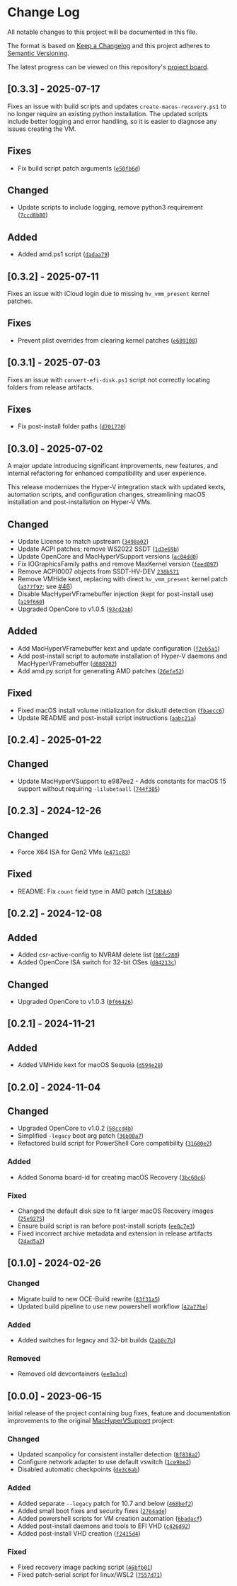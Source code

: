 # Change Log
All notable changes to this project will be documented in this file.
 
The format is based on [Keep a Changelog](http://keepachangelog.com/)
and this project adheres to [Semantic Versioning](http://semver.org/).

The latest progress can be viewed on this repository's [project board](#).

## [0.3.3] - 2025-07-17

Fixes an issue with build scripts and updates `create-macos-recovery.ps1` to no longer require an existing python installation. The updated scripts include better logging and error handling, so it is easier to diagnose any issues creating the VM.

## Fixes
- Fix build script patch arguments ([`e50fb6d`](https://github.com/Qonfused/OSX-Hyper-V/commit/e50fb6d9869438556ddc8224a425f924b2a67938))

## Changed
- Update scripts to include logging, remove python3 requirement ([`7ccd8b80`](https://github.com/Qonfused/OSX-Hyper-V/commit/7ccd8b80b85b511d4c1aee3cfc533de9bcbab370))

## Added
- Added amd.ps1 script ([`dadaa79`](https://github.com/Qonfused/OSX-Hyper-V/commit/dadaa796e74029b0e8189db34ec95b4481949e39))

## [0.3.2] - 2025-07-11

Fixes an issue with iCloud login due to missing `hv_vmm_present` kernel patches.

## Fixes
- Prevent plist overrides from clearing kernel patches ([`e689108`](https://github.com/Qonfused/OSX-Hyper-V/commit/e689108d397935c26b4e5ad392fa222d83a44e98))

## [0.3.1] - 2025-07-03

Fixes an issue with `convert-efi-disk.ps1` script not correctly locating folders from release artifacts.

## Fixes
- Fix post-install folder paths ([`d701770`](https://github.com/Qonfused/OSX-Hyper-V/commit/d701770b53499c8d3f16347813985e5c29ec26b3))

## [0.3.0] - 2025-07-02

A major update introducing significant improvements, new features, and internal refactoring for enhanced compatibility and user experience.

This release modernizes the Hyper-V integration stack with updated kexts, automation scripts, and configuration changes, streamlining macOS installation and post-installation on Hyper-V VMs.

## Changed
- Update License to match upstream ([`3498a02`](https://github.com/Qonfused/OSX-Hyper-V/pull/40/commits/3498a023644184ec8086442365b64cf12998212e))
- Update ACPI patches; remove WS2022 SSDT ([`1d3e69b`](https://github.com/Qonfused/OSX-Hyper-V/pull/40/commits/1d3e69bf29af5e50e7350259bacfd2908c815d06))
- Update OpenCore and MacHyperVSupport versions ([`ac04dd0`](https://github.com/Qonfused/OSX-Hyper-V/pull/40/commits/ac04dd034665250b9c3320b3b12aa2988b370a77))
- Fix IOGraphicsFamily paths and remove MaxKernel version ([`feed097`](https://github.com/Qonfused/OSX-Hyper-V/pull/40/commits/feed09783784373528a4ba9e934339eda1c0fe1e))
- Remove ACPI0007 objects from SSDT-HV-DEV [`238b571`](https://github.com/Qonfused/OSX-Hyper-V/pull/40/commits/238b571e16ef857ffa5eaf7a390f16162774f7fa)
- Remove VMHide kext, replacing with direct `hv_vmm_present` kernel patch ([`a377f97`](https://github.com/Qonfused/OSX-Hyper-V/pull/40/commits/a377f977d1c4b48d4630c5c48fa4006474b9196f); see [#46](https://github.com/Qonfused/OSX-Hyper-V/issues/46#issuecomment-2813907377))
- Disable MacHyperVFramebuffer injection (kept for post-install use) ([`a19f660`](https://github.com/Qonfused/OSX-Hyper-V/pull/40/commits/a19f660b95e1e4f397c9b0ccb581496e3cf0b725))
- Upgraded OpenCore to v1.0.5 ([`93cd2ab`](https://github.com/Qonfused/OSX-Hyper-V/commit/93cd2ab3647450be544f0883eb0f70ea0a8a574f))

## Added
- Add MacHyperVFramebuffer kext and update configuration ([`f2eb5a1`](https://github.com/Qonfused/OSX-Hyper-V/pull/40/commits/f2eb5a1b88d3fe802df57e40135049dab2d98351))
- Add post-install script to automate installation of Hyper-V daemons and MacHyperVFramebuffer ([`d888782`](https://github.com/Qonfused/OSX-Hyper-V/pull/40/commits/d888782fbb726e762a80d35609d03ed497bc93b3))
- Add amd.py script for generating AMD patches ([`26efe52`](https://github.com/Qonfused/OSX-Hyper-V/commit/26efe5282b5788f4755bad346103c6577a97ad4c))

## Fixed
- Fixed macOS install volume initialization for diskutil detection ([`fbaecc6`](https://github.com/Qonfused/OSX-Hyper-V/commit/fbaecc635db26ce3ee63bff3ca543abd29ff6bcb))
- Update README and post-install script instructions ([`aabc21a`](https://github.com/Qonfused/OSX-Hyper-V/pull/40/commits/aabc21a61cc1d098eea4b5becf277f6f35ed06f4))

## [0.2.4] - 2025-01-22

## Changed
- Update MacHyperVSupport to e987ee2 - Adds constants for macOS 15 support without requiring `-lilubetaall` ([`744f385`](https://github.com/Qonfused/OSX-Hyper-V/commit/744f3850f0e41e2c7ca24f5f183af230e3215dac))

## [0.2.3] - 2024-12-26

## Changed
- Force X64 ISA for Gen2 VMs ([`e471c83`](https://github.com/Qonfused/OSX-Hyper-V/commit/e471c834bde52f10362898b5ce9319fd6b50e4e3))

## Fixed
- README: Fix `count` field type in AMD patch ([`3f18bb6`](https://github.com/Qonfused/OSX-Hyper-V/commit/3f18bb62974b48426ec27d6e05f8a53c996f0580))

## [0.2.2] - 2024-12-08

## Added
- Added csr-active-config to NVRAM delete list ([`08fc280`](https://github.com/Qonfused/OSX-Hyper-V/commit/08fc28037db79ad947983d108787aa765c545298))
- Added OpenCore ISA switch for 32-bit OSes ([`d84213c`](https://github.com/Qonfused/OSX-Hyper-V/commit/d84213c58480bd2f75150f1a094203f2e7513c0a))

## Changed
- Upgraded OpenCore to v1.0.3 ([`0f66426`](https://github.com/Qonfused/OSX-Hyper-V/commit/0f664268253389eb70388cd5ed229c8e42e3db97))

## [0.2.1] - 2024-11-21

## Added
- Added VMHide kext for macOS Sequoia ([`d594e28`](https://github.com/Qonfused/OSX-Hyper-V/commit/d594e28e791a432a84ad665f674fa1b576fb132b))

## [0.2.0] - 2024-11-04

## Changed
- Upgraded OpenCore to v1.0.2 ([`58ccd4b`](https://github.com/Qonfused/OSX-Hyper-V/commit/58ccd4b6e1c6492fab0d704d4b2bf24b834e56f7))
- Simplified `-legacy` boot arg patch ([`36b00a7`](https://github.com/Qonfused/OSX-Hyper-V/commit/36b00a73eaf1bee4ab42b07c70f1900e7500db10))
- Refactored build script for PowerShell Core compatibility ([`31680e2`](https://github.com/Qonfused/OSX-Hyper-V/commit/31680e2a762059555ae85407db450f625cf5d939))

### Added
- Added Sonoma board-id for creating macOS Recovery ([`3bc60c6`](https://github.com/Qonfused/OSX-Hyper-V/commit/3bc60c6a2d7b5b17603123b0565d795870dfa089))

### Fixed
- Changed the default disk size to fit larger macOS Recovery images ([`25e9275`](https://github.com/Qonfused/OSX-Hyper-V/commit/25e92751264f71671e4c1287744a211d87b49482))
- Ensure build script is ran before post-install scripts ([`ee0c7e3`](https://github.com/Qonfused/OSX-Hyper-V/commit/ee0c7e3760e9b0c191fbae5fff124ef78afba0cf))
- Fixed incorrect archive metadata and extension in release artifacts ([`24ad5a2`](https://github.com/Qonfused/OSX-Hyper-V/commit/24ad5a2decd27c34ea906e23ec465e685eee756f))

## [0.1.0] - 2024-02-26

### Changed
- Migrate build to new OCE-Build rewrite ([`83f31a5`](https://github.com/Qonfused/OSX-Hyper-V/pull/4/commits/83f31a53f26d0d3451ffc9215564bc8e156cb8cb))
- Updated build pipeline to use new powershell workflow ([`42a77be`](https://github.com/Qonfused/OSX-Hyper-V/pull/4/commits/42a77be235c4bccccf6664708b5547bd68008147))

### Added
- Added switches for legacy and 32-bit builds ([`2ab0c7b`](https://github.com/Qonfused/OSX-Hyper-V/pull/4/commits/2ab0c7b2b214886be6c2cc6da0595e4ff1e08b2a))

### Removed
- Removed old devcontainers ([`ee9a3cd`](https://github.com/Qonfused/OSX-Hyper-V/pull/4/commits/ee9a3cdcae8bf1322502705bc39f43429db2da13))

## [0.0.0] - 2023-06-15

Initial release of the project containing bug fixes, feature and documentation improvements to the original [MacHyperVSupport](https://github.com/acidanthera/MacHyperVSupport) project:

### Changed
- Updated scanpolicy for consistent installer detection ([`8f838a2`](https://github.com/Qonfused/OSX-Hyper-V/commit/8f838a2342af58ccc568ac590f850df6771c6eb9))
- Configure network adapter to use default vswitch ([`1ce9be2`](https://github.com/Qonfused/OSX-Hyper-V/commit/1ce9be20a0e7f2a1a7980b5c9f80003bf228c9b9))
- Disabled automatic checkpoints ([`de3c6ab`](https://github.com/Qonfused/OSX-Hyper-V/commit/de3c6ab29b2b9903c1e2281f6b1d8a6fe98373a8))

### Added
- Added separate `--legacy` patch for 10.7 and below ([`468bef2`](https://github.com/Qonfused/OSX-Hyper-V/commit/468bef2c552e661982de3c7cb8091a1ddd9fd495))
- Added small boot fixes and security fixes ([`2764ade`](https://github.com/Qonfused/OSX-Hyper-V/commit/2764ade116b944e8b8ace6dbf183609356d8c02e))
- Added powershell scripts for VM creation automation ([`6badacf`](https://github.com/Qonfused/OSX-Hyper-V/commit/6badacfccf32c3a818fe5ea61eddbad04c8d9738))
- Added post-install daemons and tools to EFI VHD ([`c426d92`](https://github.com/Qonfused/OSX-Hyper-V/commit/c426d928ba7d2afe4bee16b8c56244668d9fec2b))
- Added post-install VHD creation ([`f2415d4`](https://github.com/Qonfused/OSX-Hyper-V/commit/f2415d41160f79d66591fe4dda1532aa92b6c9c0))

### Fixed
- Fixed recovery image packing script ([`46bfb01`](https://github.com/Qonfused/OSX-Hyper-V/commit/46bfb01c4c38abc0a75f3d5ae410184538754c6a))
- Fixed patch-serial script for linux/WSL2 ([`7557d71`](https://github.com/Qonfused/OSX-Hyper-V/commit/7557d713a5a0551ccd5ac0c40fc0356a1cac1dc5))
